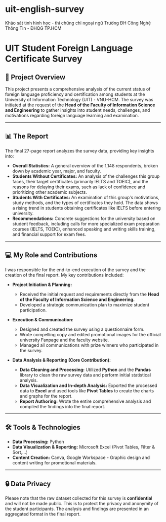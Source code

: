 # uit-english-survey
Khảo sát tình hình học - thi chứng chỉ ngoại ngữ Trường ĐH Công Nghệ Thông Tin - ĐHQG TP.HCM

# UIT Student Foreign Language Certificate Survey

## 🚀 Project Overview

This project presents a comprehensive analysis of the current status of foreign language proficiency and certification among students at the University of Information Technology (UIT) - VNU-HCM. The survey was initiated at the request of the **Head of the Faculty of Information Science and Engineering** to gather insights into student needs, challenges, and motivations regarding foreign language learning and examination.

---

## 📊 The Report

The final 27-page report analyzes the survey data, providing key insights into:
* **Overall Statistics:** A general overview of the 1,148 respondents, broken down by academic year, major, and faculty.
* **Students Without Certificates:** An analysis of the challenges this group faces, their target certificates (primarily IELTS and TOEIC), and the reasons for delaying their exams, such as lack of confidence and prioritizing other academic subjects.
* **Students With Certificates:** An examination of this group's motivations, study methods, and the types of certificates they hold. The data shows a rising trend in students obtaining certificates like IELTS before entering university.
* **Recommendations:** Concrete suggestions for the university based on student feedback, including calls for more specialized exam preparation courses (IELTS, TOEIC), enhanced speaking and writing skills training, and financial support for exam fees.

---

## 💻 My Role and Contributions

I was responsible for the end-to-end execution of the survey and the creation of the final report. My key contributions included:

* **Project Initiation & Planning:**
    * Received the initial request and requirements directly from the **Head of the Faculty of Information Science and Engineering.**
    * Developed a strategic communication plan to maximize student participation.

* **Execution & Communication:**
    * Designed and created the survey using a questionnaire form.
    * Wrote compelling copy and edited promotional images for the official university Fanpage and the faculty website.
    * Managed all communications with prize winners who participated in the survey.

* **Data Analysis & Reporting (Core Contribution):**
    * **Data Cleaning and Processing:** Utilized **Python** and the **Pandas** library to clean the raw survey data and perform initial statistical analysis.
    * **Data Visualization and In-depth Analysis:** Exported the processed data to **Excel** and used tools like **Pivot Tables** to create the charts and graphs for the report.
    * **Report Authoring:** Wrote the entire comprehensive analysis and compiled the findings into the final report.

---

## 🛠️ Tools & Technologies

* **Data Processing:** Python
* **Data Visualization & Reporting:** Microsoft Excel (Pivot Tables, Filter & Sort,...)
* **Content Creation:** Canva, Google Workspace - Graphic design and content writing for promotional materials.

---

## 🔒 Data Privacy

Please note that the raw dataset collected for this survey is **confidential** and will not be made public. This is to protect the privacy and anonymity of the student participants. The analysis and findings are presented in an aggregated format in the final report.
